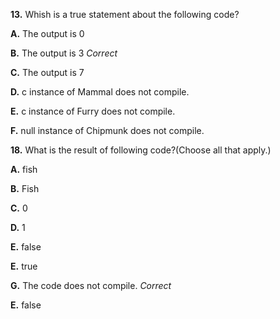 <p><b>13.</b> Whish is a true statement about the following code?</p>
<p><b>A.</b> The output is 0</p>
<p><b>B.</b> The output is 3 <i>Correct</i></p>
<p><b>C.</b> The output is 7</p>
<p><b>D.</b> c instance of Mammal does not compile.</p>
<p><b>E.</b> c instance of Furry does not compile.</p>
<p><b>F.</b> null instance of Chipmunk does not compile.</p>



<p><b>18.</b> What is the result of following code?(Choose all that apply.)</p>
<p><b>A.</b> fish</p>
<p><b>B.</b> Fish</p>
<p><b>C.</b> 0</p>
<p><b>D.</b> 1</p>
<p><b>E.</b> false</p>
<p><b>E.</b> true</p>
<p><b>G.</b> The code does not compile. <i>Correct</i></p>
<p><b>E.</b> false</p>
